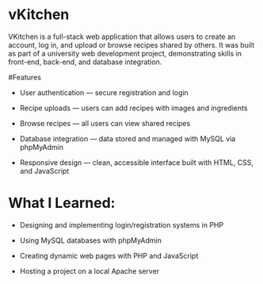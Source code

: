 # vKitchen

VKitchen is a full-stack web application that allows users to create an account, log in, and upload or browse recipes shared by others.
It was built as part of a university web development project, demonstrating skills in front-end, back-end, and database integration.

#Features
- User authentication — secure registration and login

- Recipe uploads — users can add recipes with images and ingredients
  
- Browse recipes — all users can view shared recipes

- Database integration — data stored and managed with MySQL via phpMyAdmin

- Responsive design — clean, accessible interface built with HTML, CSS, and JavaScript

# What I Learned:
- Designing and implementing login/registration systems in PHP

- Using MySQL databases with phpMyAdmin

- Creating dynamic web pages with PHP and JavaScript

- Hosting a project on a local Apache server
